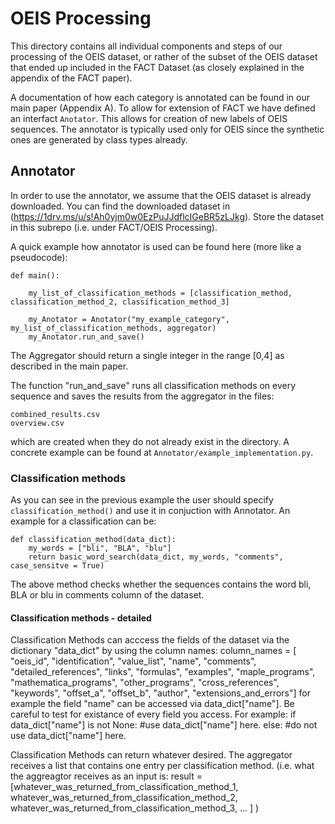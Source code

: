 # OEIS Processing

This directory contains all individual components and steps of our processing of the OEIS dataset,
or rather of the subset of the OEIS dataset that ended up included in the FACT Dataset (as closely explained in the appendix of the FACT paper).

A documentation of how each category is annotated can be found in our main paper (Appendix A).
To allow for extension of FACT we have defined an interfact `Anotator`. This allows for creation of new labels of OEIS sequences.
The annotator is typically used only for OEIS since the synthetic ones are generated by class types already.

## Annotator

In order to use the annotator, we assume that the OEIS dataset is already downloaded.
You can find the downloaded dataset in (https://1drv.ms/u/s!Ah0yjm0w0EzPuJJdflcIGeBR5zLJkg).
Store the dataset in this subrepo (i.e. under FACT/OEIS Processing).

A quick example how annotator is used can be found here (more like a pseudocode):

```
def main():

    my_list_of_classification_methods = [classification_method, classification_method_2, classification_method_3]

    my_Anotator = Anotator("my_example_category", my_list_of_classification_methods, aggregator)
    my_Anotator.run_and_save()
```

The Aggregator should return a single integer in the range [0,4] as described in the main paper.

The function "run_and_save" runs all classification methods on every sequence and saves the results from the aggregator in the files:
```
combined_results.csv
overview.csv
```
which are created when they do not already exist in the directory.
A concrete example can be found at `Annotator/example_implementation.py`.

### Classification methods
As you can see in the previous example the user should specify `classification_method()` and use it in conjuction with Annotator.
An example for a classification can be:
```
def classification_method(data_dict):
    my_words = ["bli", "BLA", "blu"]
    return basic_word_search(data_dict, my_words, "comments", case_sensitve = True)
```
The above method checks whether the sequences contains the word bli, BLA or blu in comments column of the dataset.

#### Classification methods - detailed
Classification Methods can acccess the fields of the dataset via the
        dictionary "data_dict" by using the column names:
            column_names = [
                "oeis_id",
                "identification",
                "value_list",
                "name",
                "comments",
                "detailed_references",
                "links",
                "formulas",
                "examples",
                "maple_programs",
                "mathematica_programs",
                "other_programs",
                "cross_references",
                "keywords",
                "offset_a",
                "offset_b",
                "author",
                "extensions_and_errors"]
        for example the field "name" can be accessed via data_dict["name"].
        Be careful to test for existance of every field you access.
        For example:
            if data_dict["name"] is not None:
                #use data_dict["name"] here.
            else:
                #do not use data_dict["name"] here.

Classification Methods can return whatever desired. The aggregator
    receives a list that contains one entry per classification method.
    (i.e. what the aggreagtor receives as an input is:
            result = [whatever_was_returned_from_classification_method_1,
                      whatever_was_returned_from_classification_method_2,
                      whatever_was_returned_from_classification_method_3,
                      ...
                      ]
            )
